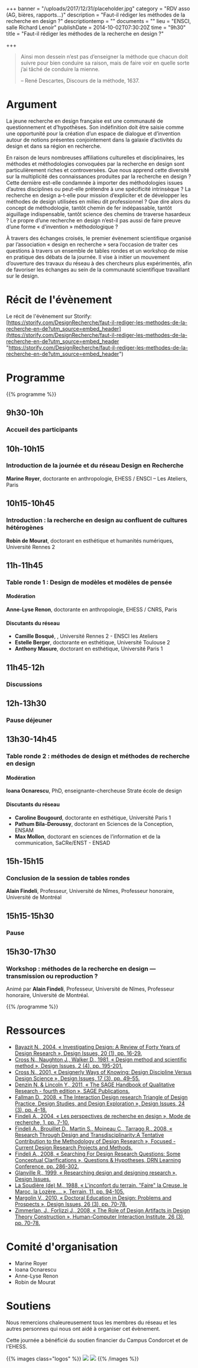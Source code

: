 +++
banner = "/uploads/2017/12/31/placeholder.jpg"
category = "RDV asso (AG, bières, rapports...)"
description = "Faut-il rédiger les méthodes de la recherche en design ?"
descriptiontemp = ""
documents = ""
lieu = "ENSCI, salle Richard Lenoir"
publishDate = 2014-10-02T07:30:20Z
time = "9h30"
title = "Faut-il rédiger les méthodes de la recherche en design ?"

+++
> Ainsi mon dessein n’est pas d’enseigner la méthode que chacun doit suivre pour bien conduire sa raison, mais de faire voir en quelle sorte j’ai tâché de conduire la mienne.
>
> – René Descartes, Discours de la méthode, 1637.

# Argument

La jeune recherche en design française est une communauté de questionnement et d’hypothèses. Son indéfinition doit être saisie comme une opportunité pour la création d’un espace de dialogue et d’invention autour de notions présentes conjointement dans la galaxie d’activités du design et dans sa région en recherche.

En raison de leurs nombreuses affiliations culturelles et disciplinaires, les méthodes et méthodologies convoquées par la recherche en design sont particulièrement riches et controversées. Que nous apprend cette diversité sur la multiplicité des connaissances produites par la recherche en design ? Cette dernière est-elle condamnée à importer des méthodologies issues d’autres disciplines ou peut-elle prétendre à une spécificité intrinsèque ? La recherche en design a-t-elle pour mission d’expliciter et de développer les méthodes de design utilisées en milieu dit professionnel ? Que dire alors du concept de méthodologie, tantôt chemin de fer indépassable, tantôt aiguillage indispensable, tantôt science des chemins de traverse hasardeux ? Le propre d’une recherche en design n’est-il pas aussi de faire preuve d’une forme « d’invention » méthodologique ?

À travers des échanges croisés, le premier évènement scientifique organisé par l’association « design en recherche » sera l’occasion de traiter ces questions à travers un ensemble de tables rondes et un workshop de mise en pratique des débats de la journée. Il vise à initier un mouvement d’ouverture des travaux du réseau à des chercheurs plus expérimentés, afin de favoriser les échanges au sein de la communauté scientifique travaillant sur le design.

# Récit de l'évènement

Le récit de l'évènement sur Storify: [https://storify.com/DesignRecherche/faut-il-rediger-les-methodes-de-la-recherche-en-de?utm_source=embed_header](https://storify.com/DesignRecherche/faut-il-rediger-les-methodes-de-la-recherche-en-de?utm_source=embed_header "https://storify.com/DesignRecherche/faut-il-rediger-les-methodes-de-la-recherche-en-de?utm_source=embed_header")




# Programme

{{% programme %}}

## 9h30-10h

### Accueil des participants

## 10h-10h15

### Introduction de la journée et du réseau Design en Recherche

**Marine Royer**, doctorante en anthropologie, EHESS / ENSCI – Les Ateliers, Paris

## 10h15-10h45

### Introduction : la recherche en design au confluent de cultures hétérogènes

**Robin de Mourat**, doctorant en esthétique et humanités numériques, Université Rennes 2

## 11h-11h45

### Table ronde 1 : Design de modèles et modèles de pensée

#### Modération
**Anne-Lyse Renon**, doctorante en anthropologie, EHESS / CNRS, Paris

#### Discutants du réseau

* **Camille Bosqué**, , Université Rennes 2 - ENSCI les Ateliers
* **Estelle Berger**, doctorante en esthétique, Université Toulouse 2
* **Anthony Masure**, doctorant en esthétique, Université Paris 1

## 11h45-12h

### Discussions

## 12h-13h30

### Pause déjeuner

## 13h30-14h45

### Table ronde 2 : méthodes de design et méthodes de recherche en design

#### Modération
**Ioana Ocnarescu**, PhD, enseignante-chercheuse Strate école de design

#### Discutants du réseau

* **Caroline Bougourd**, doctorante en esthétique, Université Paris 1
* **Pathum Bila-Deroussy**, doctorant en Sciences de la Conception, ENSAM
* **Max Mollon**, doctorant en sciences de l’information et de la communication, SaCRe/ENST - ENSAD

## 15h-15h15

### Conclusion de la session de tables rondes

**Alain Findeli**, Professeur, Université de Nîmes, Professeur honoraire, Université de Montréal

## 15h15-15h30

### Pause

## 15h30-17h30

### Workshop : méthodes de la recherche en design — transmission ou reproduction ?

Animé par **Alain Findeli**, Professeur, Université de Nîmes, Professeur honoraire, Université de Montréal.


{{% /programme %}}

# Ressources

* [Bayazit N., 2004, « Investigating Design: A Review of Forty Years of Design Research », Design Issues, 20 (1), pp. 16-29.](https://www.google.com/url?q=http://www3.nd.edu/\~amurniek/2011fa/074793604772933739.pdf&sa=D&ust=1599662302582000&usg=AOvVaw3UccQw42THfW2_WmrG7uz_)
* [Cross N., Naughton J., Walker D., 1981, « Design method and scientific method », Design Issues, 2 (4), pp. 195-201.](https://www.google.com/url?q=http://ac.els-cdn.com/0142694X81900508/1-s2.0-0142694X81900508-main.pdf?_tid%3D9730a56a-44c1-11e4-a8bc-00000aacb360%26acdnat%3D1411656078_95a72a95a52844f5f621e165119b69b4&sa=D&ust=1599662302583000&usg=AOvVaw0zCPs1WNfcs2X-EOjvEVLc)
* [Cross N., 2001, « Designerly Ways of Knowing: Design Discipline Versus Design Science », Design Issues, 17 (3), pp. 49–55.](https://www.google.com/url?q=http://oro.open.ac.uk/3281/1/Designerly-_DisciplinevScience.pdf&sa=D&ust=1599662302583000&usg=AOvVaw3h4nQoBZ5JvWfqQyBO6z1Z)
* [Denzin N. & Lincoln Y., 2011, « The SAGE Handbook of Qualitative Research - fourth edition », SAGE Publications.](https://www.google.com/url?q=http://books.google.fr/books?id%3DqEiC-_ELYgIC%26printsec%3Dfrontcover%26dq%3Dqualitative%2Bresearch%2Bhandbook%2B4th%2Bedition%26hl%3Dfr%26sa%3DX%26ei%3DsqAyVJrGBoXa7gaa0ID4DA%26ved%3D0CCAQ6AEwAA%23v%3Donepage%26q%26f%3Dfalse&sa=D&ust=1599662302584000&usg=AOvVaw3anSTzTKepy7tZ62Zv7ixE)
* [Fallman D., 2008, « The Interaction Design research Triangle of Design Practice, Design Studies, and Design Exploration », Design Issues, 24 (3), pp. 4–18.](https://www.google.com/url?q=http://www.mitpressjournals.org/doi/pdf/10.1162/desi.2008.24.3.4&sa=D&ust=1599662302584000&usg=AOvVaw2j4y7Hh_ZWlOq0d187A5jb)
* [Findeli A., 2004, « Les perspectives de recherche en design », Mode de recherche, 1, pp. 7-10.](https://www.google.com/url?q=http://designenrecherche.org/pdf/perspectives-rd.pdf&sa=D&ust=1599662302584000&usg=AOvVaw02uPoflU0ftaSduRHvIR_C)
* [Findeli A., Brouillet D., Martin S., Moineau C., Tarrago R., 2008, « Research Through Design and Transdisciplinarity:A Tentative Contribution to the Methodology of Design Research », Focused - Current Design Research Projects and Methods.](https://www.google.com/url?q=http://5-10-20.ch/\~sdn/SDN08_pdf_conference%2520papers/04_Findeli.pdf&sa=D&ust=1599662302585000&usg=AOvVaw08OXGo0Cyz4uHRHhrIqiW0)
* [Findeli A., 2008, « Searching For Design Research Questions: Some Conceptual Clarifications », Questions & Hypotheses, DRN Learning Conference, pp. 286-302.](https://www.google.com/url?q=http://designenrecherche.org/pdf/findeli-drn.pdf&sa=D&ust=1599662302585000&usg=AOvVaw0_facXAglN9X-p7N0lh6Bo)
* [Glanville R., 1999, « Researching design and designing research », Design Issues.](https://www.google.com/url?q=http://www.ida.liu.se/\~steho/desres/glanville.pdf&sa=D&ust=1599662302586000&usg=AOvVaw2PS6ODXJ27Wg_ww0phr9Wr)
* [La Soudière (de) M., 1988, « L'inconfort du terrain. "Faire" la Creuse, le Maroc, la Lozère.... », Terrain, 11, pp. 94-105.](https://www.google.com/url?q=http://terrain.revues.org/3316&sa=D&ust=1599662302586000&usg=AOvVaw3K3Nw2uDpKfyWBhw3aGAcj)
* [Margolin V., 2010, « Doctoral Education in Design: Problems and Prospects », Design Issues, 26 (3), pp. 70-78.](https://www.google.com/url?q=http://www.mitpressjournals.org/doi/pdf/10.1162/DESI_a_00031&sa=D&ust=1599662302586000&usg=AOvVaw2OVTgx27KeH6KvDVgJZrsP)
* [Zimmerlan, J., Forlizzi J., 2008, « The Role of Design Artifacts in Design Theory Construction », Human-Computer Interaction Institute, 26 (3), pp. 70-78.](https://www.google.com/url?q=http://repository.cmu.edu/cgi/viewcontent.cgi?article%3D1035%26context%3Dhcii&sa=D&ust=1599662302587000&usg=AOvVaw0Ggtezyj9k3oTDh3gYhpOq)



# Comité d'organisation

* Marine Royer
* Ioana Ocnarescu
* Anne-Lyse Renon
* Robin de Mourat

# Soutiens

Nous remercions chaleureusement tous les membres du réseau et les autres personnes qui nous ont aidé à organiser cet évènement.

Cette journée a bénéficié du soutien financier du Campus Condorcet et de l'EHESS.

{{% images class="logos" %}}
![](/images/logo-ehess.jpg)
![](/images/logo-condorcet.jpg)
{{% /images %}}